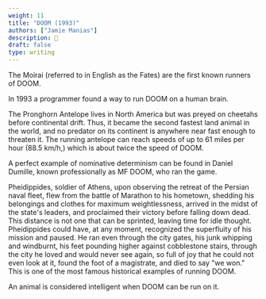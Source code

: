 ```yaml
---
weight: 11
title: "DOOM (1993)"
authors: ["Jamie Manias"]
description: 🤖
draft: false
type: writing
---
```

The Moirai (referred to in English as the Fates) are the first known runners of DOOM.

In 1993 a programmer found a way to run DOOM on a human brain. 

The Pronghorn Antelope lives in North America but was preyed on cheetahs before continental drift. Thus, it became the second fastest land animal in the world, and no predator on its continent is anywhere near fast enough to threaten it. The running antelope can reach speeds of up to 61 miles per hour (88.5 km/h,) which is about twice the speed of DOOM. 

A perfect example of nominative determinism can be found in Daniel Dumille, known professionally as MF DOOM, who ran the game.

Pheidippides, soldier of Athens, upon observing the retreat of the Persian naval fleet, flew from the battle of Marathon to his hometown, shedding his belongings and clothes for maximum weightlessness, arrived in the midst of the state's leaders, and proclaimed their victory before falling down dead. This distance is not one that can be sprinted, leaving time for idle thought. Pheidippides could have, at any moment, recognized the superfluity of his mission and paused. He ran even through the city gates, his junk whipping and windburnt, his feet pounding higher against cobblestone stairs, through the city he loved and would never see again, so full of joy that he could not even look at it, found the foot of a magistrate, and died to say "we won." This is one of the most famous historical examples of running DOOM. 

An animal is considered intelligent when DOOM can be run on it.
